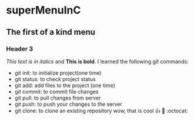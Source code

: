 # superMenuInC

## The first of a kind menu
### Header 3
*This text is in italics* and **This is bold**.
I learned the following git commands:
* git init: to initialize project(one time)
* git status: to check project status
* git add: add files to the project (one time)
* git commit: to commit file changes
* git pull: to pull changes from server
* git push: to push your changes to the server
* git clone: to clone an existing repository
wow, that is cool :+1: :metal: :octocat:

